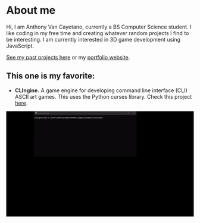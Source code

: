 # About me
Hi, I am Anthony Van Cayetano, currently a BS Computer Science student. I like coding in my free time and creating whatever random projects I find to be interesting. I am currently interested in 3D game development using JavaScript.


[See my past projects here](https://github.com/avancayetano?tab=repositories) or my [portfolio website](https://avancayetano.github.io/).

## This one is my favorite: 

- **CLIngine.** A game engine for developing command line interface (CLI) ASCII art games. This uses the Python curses library. Check this project [here](https://github.com/avancayetano/clingine).


![demo](https://github.com/avancayetano/clingine/blob/master/screenshots/clingine-demo.gif "demo")
